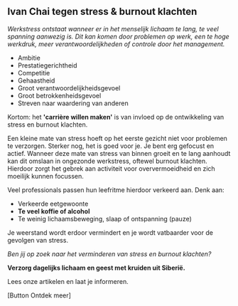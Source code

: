 ## Ivan Chai tegen stress & burnout klachten

_Werkstress ontstaat wanneer er in het menselijk lichaam te lang, te veel spanning aanwezig is. Dit kan komen door problemen op werk, een te hoge werkdruk, meer verantwoordelijkheden of controle door het management._

* Ambitie
* Prestatiegerichtheid
* Competitie
* Gehaastheid
* Groot verantwoordelijkheidsgevoel 
* Groot betrokkenheidsgevoel 
* Streven naar waardering van anderen 

Kortom: het **'carrière willen maken'** is van invloed op de ontwikkeling van stress en burnout klachten.

Een kleine mate van stress hoeft op het eerste gezicht niet voor problemen te verzorgen. Sterker nog, het is goed voor je. Je bent erg gefocust en actief. Wanneer deze mate van stress van binnen groeit en te lang aanhoudt kan dit omslaan in ongezonde werkstress, oftewel burnout klachten. Hierdoor zorgt het gebrek aan activiteit voor oververmoeidheid en zich moeilijk kunnen focussen.

Veel professionals passen hun leefritme hierdoor verkeerd aan. Denk aan: 
* Verkeerde eetgewoonte
* **Te veel koffie of alcohol** 
* Te weinig lichaamsbeweging, slaap of ontspanning (pauze)

Je weerstand wordt erdoor vermindert en je wordt vatbaarder voor de gevolgen van stress.

_Ben jij op zoek naar het verminderen van stress en burnout klachten?_ <br>

**Verzorg dagelijks lichaam en geest met kruiden uit Siberië.**

Lees onze artikelen en laat je informeren.

[Button Ontdek meer]
